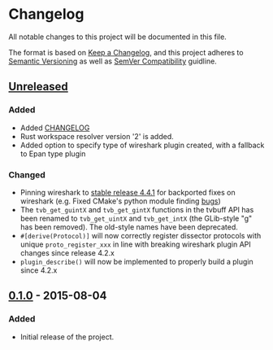 # Changelog

All notable changes to this project will be documented in this file.

The format is based on [Keep a Changelog](https://keepachangelog.com/en/1.1.0/),
and this project adheres to [Semantic Versioning](https://semver.org/spec/v2.0.0.html) as well as [SemVer Compatibility](https://doc.rust-lang.org/cargo/reference/semver.html) guidline.

<!-- 
Guiding Principles:

- Changelogs are for humans, not machines.
- There should be an entry for every single version.
- The same types of changes should be grouped.
- Versions and sections should be linkable.
- The latest version comes first.
- The release date of each version is displayed.

Types of changes:

- Added: for new features.
- Changed: for changes in existing functionality.
- Deprecated: for soon-to-be removed features.
- Removed: for now removed features.
- Fixed: for any bug fixes.
- Security: in case of vulnerabilities.
 -->

## [Unreleased]

### Added

- Added [CHANGELOG](https://github.com/amitrahman1026/wsdf/pull/2)
- Rust workspace resolver version '2' is added.
- Added option to specify type of wireshark plugin created, with a fallback to Epan type plugin

### Changed

- Pinning wireshark to [stable release 4.4.1](https://gitlab.com/wireshark/wireshark/-/tags/wireshark-4.4.1) for backported fixes on wireshark (e.g. Fixed CMake's python module finding [bugs](https://gitlab.com/wireshark/wireshark/-/commit/601bf39e6b2eaff9e77588ff1b1a8a987dad404d))
- The `tvb_get_guintX` and `tvb_get_gintX` functions in the tvbuff API has been renamed to `tvb_get_uintX` and `tvb_get_intX` (the GLib-style "g" has been removed). The old-style names have been deprecated.
- `#[derive(Protocol)]` will now correctly register dissector protocols with unique `proto_register_xxx` in line with breaking wireshark plugin API changes since release 4.2.x
- `plugin_describe()` will now be implemented to properly build a plugin since 4.2.x


## [0.1.0] - 2015-08-04

### Added

- Initial release of the project.

[unreleased]: https://github.com/amitrahman1026/wsdf
[0.1.0]: https://github.com/ghpr-asia/wsdf 
<!-- #TODO: Add release tag for current version of wsdf on ghpr -->

